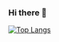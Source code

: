 ### Hi there 👋

[![Top Langs](https://github-readme-stats.vercel.app/api/top-langs/?username=dan8782&hide=javascript)](https://github.com/dan8782/github-readme-stats)
<!--
**dan8782/dan8782** is a ✨ _special_ ✨ repository because its `README.md` (this file) appears on your GitHub profile.

Here are some ideas to get you started:

- 🔭 I’m currently working on ...
- 🌱 I’m currently learning ...
- 👯 I’m looking to collaborate on ...
- 🤔 I’m looking for help with ...
- 💬 Ask me about ...
- 📫 How to reach me: ...
- 😄 Pronouns: ...
- ⚡ Fun fact: ...
-->
